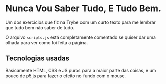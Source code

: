 # Nunca Vou Saber Tudo, E Tudo Bem.
Um dos exercícios que fiz na Trybe com um curto texto para me lembrar que tudo bem não saber de tudo.

O arquivo `scripts.js` está completamente comentado se quiser dar uma olhada para ver como foi feita a página.

## Tecnologias usadas
Basicamente HTML, CSS e JS puros para a maior parte das coisas, e um pouco de p5.js para fazer o efeito no fundo com o mouse.
